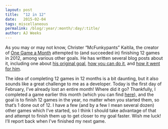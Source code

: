 ```yaml
---
layout: post
title:  "12 in 12"
date:   2015-02-04
tags: miscellaneous
permalink: /blog/:year/:month/:day/:title/
author: AJ Weeks
---
```


As you may or may not know, Christer “McFunkypants” Kaitila, the creator of <a class="underline" href="https://www.onegameamonth.com/">One Game a Month</a> attempted to (and succeeded in) finishing 12 games in 2012, among various other goals. He has written several blog posts about it, including one about <a class="underline" href="https://mcfunkypants.com/2012/quest/">his original goal</a>, <a class="underline" href="https://gamedevelopment.tutsplus.com/articles/1gam-how-to-succeed-at-making-one-game-a-month--gamedev-3695">how you can do it</a>, and <a class="underline" href="https://mcfunkypants.com/2012/12-games-in-12-months/">how it went for him</a>.

The idea of completing 12 games in 12 months is a bit daunting, but it also sounds like a great challenge to me as a developer. Today is the first day of February, I’ve already lost an entire month! Where did it go? Thankfully, I completed a game earlier this month (which you can find <a class="underline" href="https://ajweeks.com/games/pong">here</a>), and the goal is to finish 12 games in the year, no matter when you started them, so that’s 1 done out of 12. I have a few (and by a few I mean several dozen) other games which I’ve started, so I think I should take advantage of that and attempt to finish them up to get closer to my goal faster. Wish me luck! I’ll report back when I’ve finished my next game.
